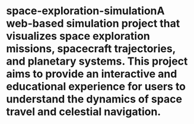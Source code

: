 # space-exploration-simulationA web-based simulation project that visualizes space exploration missions, spacecraft trajectories, and planetary systems. This project aims to provide an interactive and educational experience for users to understand the dynamics of space travel and celestial navigation.
